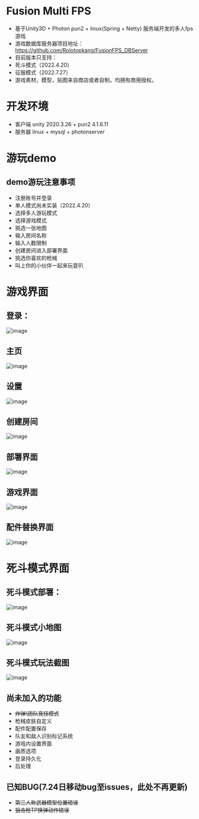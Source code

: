 # Fusion Multi FPS
+ 基于Unity3D + Photon pun2 + linux(Spring + Netty) 服务端开发的多人fps游戏
+ 游戏数据库服务器项目地址：https://github.com/Rolotopkang/FusionFPS_DBServer
+ 目前版本只支持：
+ 死斗模式（2022.4.20）
+ 征服模式（2022.7.27）
+ 游戏素材，模型，贴图来自商店或者自制，均拥有商用授权。


# 开发环境
+ 客户端 unity 2020.3.26 + pun2 4.1.6.11
+ 服务器 linux + mysql   + photonserver

# 游玩demo
## demo游玩注意事项

+ 注册账号并登录
+ 单人模式尚未实装（2022.4.20）
+ 选择多人游玩模式
+ 选择游戏模式
+ 挑选一张地图
+ 输入房间名称
+ 输入人数限制
+ 创建房间进入部署界面
+ 挑选你喜欢的枪械
+ 叫上你的小伙伴一起来玩耍叭

# 游戏界面

## 登录：
![image](https://user-images.githubusercontent.com/77834400/164201392-3dce6729-4bcc-402e-bbe0-1a992b6ae073.png)
## 主页
![image](https://user-images.githubusercontent.com/77834400/164201413-bd570e1c-de39-4e7c-ba0e-577c743bbf95.png)
## 设置
![image](https://user-images.githubusercontent.com/77834400/164201682-6dc668be-d7fa-4a9b-be91-def75deb8ebf.png)

## 创建房间
![image](https://user-images.githubusercontent.com/77834400/164201717-5dafc495-9365-4206-9c5c-1551b0dcdc04.png)

## 部署界面
![image](https://user-images.githubusercontent.com/77834400/164201753-47e9f767-3e69-4518-adf1-2ca4559e7fef.png)

## 游戏界面
![image](https://user-images.githubusercontent.com/77834400/164201796-cf6d932c-5295-40ff-99a0-ca0aaeb18b21.png)

## 配件替换界面
![image](https://user-images.githubusercontent.com/77834400/164201826-267d827e-b5fd-49bb-91b4-d41359eeef7d.png)

# 死斗模式界面

## 死斗模式部署：
![image](https://user-images.githubusercontent.com/77834400/181116534-132babd9-622a-41ac-821b-81bb14b6aebb.png)

## 死斗模式小地图
![image](https://user-images.githubusercontent.com/77834400/181116842-3e4d8ca2-a5d4-44e3-a0b0-acc49a8429e9.png)

## 死斗模式玩法截图
![image](https://user-images.githubusercontent.com/77834400/181116933-0fa368d2-2b75-4eaa-b32d-29bd9accea2b.png)



## 尚未加入的功能
- ~~炸弹\团队竞技模式~~
- 枪械皮肤自定义
- 配件配置保存
- 队友和敌人识别标记系统
- 游戏内设置界面
- 画质选项
- 登录持久化
- 后处理


## 已知BUG(7.24日移动bug至issues，此处不再更新)
+ ~~第三人称武器模型位置错误~~
+ ~~狙击枪TP换弹动作错误~~










